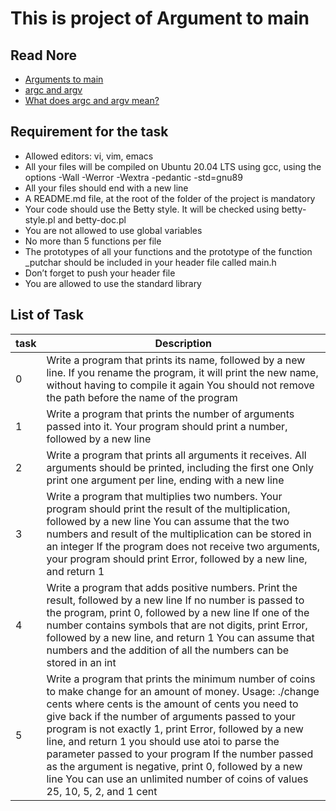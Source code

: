 # This is project of Argument to main 
## Read Nore
- [Arguments to main](https://publications.gbdirect.co.uk//c_book/chapter10/arguments_to_main.html)
- [argc and argv](https://alx-intranet.hbtn.io/rltoken/31aLwv8qsXuiUZrOk9Djqg)
- [What does argc and argv mean?](https://www.youtube.com/watch?v=aP1ijjeZc24)
## Requirement for the task
- Allowed editors: vi, vim, emacs
- All your files will be compiled on Ubuntu 20.04 LTS using gcc, using the options -Wall -Werror -Wextra -pedantic -std=gnu89
- All your files should end with a new line
- A README.md file, at the root of the folder of the project is mandatory
- Your code should use the Betty style. It will be checked using betty-style.pl and betty-doc.pl
- You are not allowed to use global variables
- No more than 5 functions per file
- The prototypes of all your functions and the prototype of the function _putchar should be included in your header file called main.h
- Don’t forget to push your header file
- You are allowed to use the standard library
## List of Task
|task| Description|
|---|---|
|0| Write a program that prints its name, followed by a new line. If you rename the program, it will print the new name, without having to compile it again You should not remove the path before the name of the program|
|1|Write a program that prints the number of arguments passed into it. Your program should print a number, followed by a new line|
|2|Write a program that prints all arguments it receives. All arguments should be printed, including the first one Only print one argument per line, ending with a new line|
|3|Write a program that multiplies two numbers. Your program should print the result of the multiplication, followed by a new line You can assume that the two numbers and result of the multiplication can be stored in an integer If the program does not receive two arguments, your program should print Error, followed by a new line, and return 1|
|4|Write a program that adds positive numbers. Print the result, followed by a new line If no number is passed to the program, print 0, followed by a new line If one of the number contains symbols that are not digits, print Error, followed by a new line, and return 1 You can assume that numbers and the addition of all the numbers can be stored in an int|
|5|Write a program that prints the minimum number of coins to make change for an amount of money. Usage: ./change cents where cents is the amount of cents you need to give back if the number of arguments passed to your program is not exactly 1, print Error, followed by a new line, and return 1 you should use atoi to parse the parameter passed to your program If the number passed as the argument is negative, print 0, followed by a new line You can use an unlimited number of coins of values 25, 10, 5, 2, and 1 cent|
